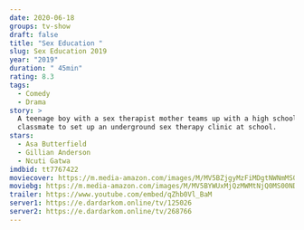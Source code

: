 ```yaml
---
date: 2020-06-18
groups: tv-show
draft: false
title: "Sex Education "
slug: Sex Education 2019
year: "2019"
duration: " 45min"
rating: 8.3
tags:
  - Comedy
  - Drama
story: >
  A teenage boy with a sex therapist mother teams up with a high school
  classmate to set up an underground sex therapy clinic at school.
stars:
  - Asa Butterfield
  - Gillian Anderson
  - Ncuti Gatwa
imdbid: tt7767422
moviecover: https://m.media-amazon.com/images/M/MV5BZjgyMzFiMDgtNWNmMS00ZDEyLTkzYzgtMjMzZjk4YjhjZWUxXkEyXkFqcGdeQXVyNDg4MjkzNDk@._V1_SY1000_SX800_AL_.jpg
moviebg: https://m.media-amazon.com/images/M/MV5BYWUxMjQzMWMtNjQ0MS00NDExLTgzM2QtMTQ5NDhhODAxOTgwXkEyXkFqcGdeQXVyNjYyNDMwOQ@@._V1_.jpg
trailer: https://www.youtube.com/embed/qZhb0Vl_BaM
server1: https://e.dardarkom.online/tv/125026
server2: https://e.dardarkom.online/tv/268766
---
```

